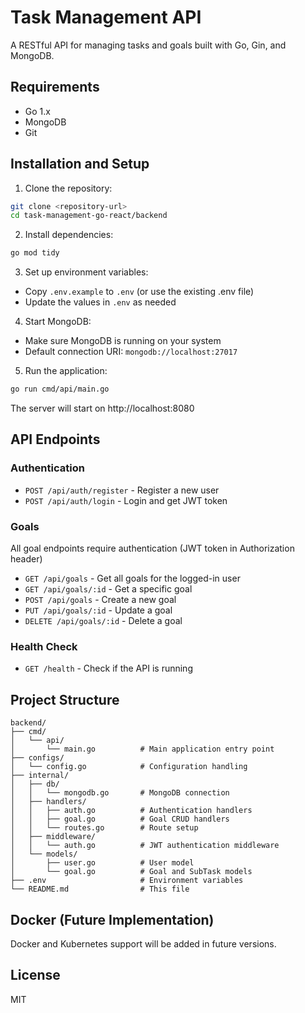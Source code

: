 # Task Management API

A RESTful API for managing tasks and goals built with Go, Gin, and MongoDB.

## Requirements

- Go 1.x
- MongoDB
- Git

## Installation and Setup

1. Clone the repository:
```bash
git clone <repository-url>
cd task-management-go-react/backend
```

2. Install dependencies:
```bash
go mod tidy
```

3. Set up environment variables:
- Copy `.env.example` to `.env` (or use the existing .env file)
- Update the values in `.env` as needed

4. Start MongoDB:
- Make sure MongoDB is running on your system
- Default connection URI: `mongodb://localhost:27017`

5. Run the application:
```bash
go run cmd/api/main.go
```

The server will start on http://localhost:8080

## API Endpoints

### Authentication

- `POST /api/auth/register` - Register a new user
- `POST /api/auth/login` - Login and get JWT token

### Goals

All goal endpoints require authentication (JWT token in Authorization header)

- `GET /api/goals` - Get all goals for the logged-in user
- `GET /api/goals/:id` - Get a specific goal
- `POST /api/goals` - Create a new goal
- `PUT /api/goals/:id` - Update a goal
- `DELETE /api/goals/:id` - Delete a goal

### Health Check

- `GET /health` - Check if the API is running

## Project Structure

```
backend/
├── cmd/
│   └── api/
│       └── main.go          # Main application entry point
├── configs/
│   └── config.go            # Configuration handling
├── internal/
│   ├── db/
│   │   └── mongodb.go       # MongoDB connection
│   ├── handlers/
│   │   ├── auth.go          # Authentication handlers
│   │   ├── goal.go          # Goal CRUD handlers
│   │   └── routes.go        # Route setup
│   ├── middleware/
│   │   └── auth.go          # JWT authentication middleware
│   └── models/
│       ├── user.go          # User model
│       └── goal.go          # Goal and SubTask models
├── .env                     # Environment variables
└── README.md                # This file
```

## Docker (Future Implementation)

Docker and Kubernetes support will be added in future versions.

## License

MIT 
